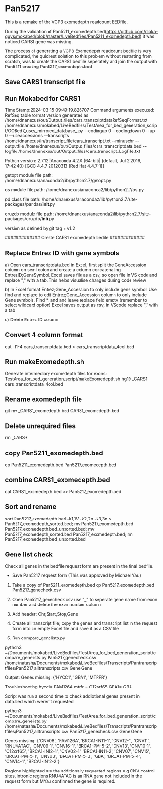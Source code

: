 # Pan5217

This is a remake of the VCP3 exomedepth readcount BEDfile.

During the validation of Pan5211_exomedepth.bed(https://github.com/moka-guys/mokabed/blob/master/LiveBedfiles/Pan5211_exomedepth.bed) it was noticed CARS1 gene was missing.

The process of generating a VCP3 Exomedepth readcount bedfile is very complicated, the quickest solution to this problem without restarting from scratch, was to create the CARS1 bedfile seperately and join the output with Pan5211 creating Pan5217_exomedepth.bed

## Save CARS1 transcript file

## Run Mokabed for CARS1
Time Stamp:2024-03-15 09:49:19.826707
Command arguments executed:
RefSeq table format version generated as /home/dnanexus/out/Output_files/cars_transcriptdataRefSeqFormat.txt
/home/dnanexus/mokabed/LiveBedfiles/TestArea_for_bed_generation_script/OOBed7_uses_mirrored_database_.py --codingup 0 --codingdown 0 --up 0 --useaccessions --transcripts /home/dnanexus/in/transcript_file/cars_transcript.txt --minuschr --outputfile /home/dnanexus/out/Output_files/cars_transcriptdata.bed --logfile /home/dnanexus/out/Output_files/cars_transcript_LogFile.txt 

 Python version: 2.7.12 |Anaconda 4.2.0 (64-bit)| (default, Jul  2 2016, 17:42:40) 
[GCC 4.4.7 20120313 (Red Hat 4.4.7-1)]

 getopt module file path: /home/dnanexus/anaconda2/lib/python2.7/getopt.py

 os module file path: /home/dnanexus/anaconda2/lib/python2.7/os.py

 pd class file path: /home/dnanexus/anaconda2/lib/python2.7/site-packages/pandas/__init__.py

 cruzdb module file path: /home/dnanexus/anaconda2/lib/python2.7/site-packages/cruzdb/__init__.py

version as defined by git tag = v1.2

#############
Create CARS1 exomedepth bedile
#############

## Replace Entrez ID with gene symbols

a) Open cars_transcriptdata.bed in Excel, first split the GeneAccession column on semi colon and create a column concatenating EntrezID;GeneSymbol. Excel saves file as a csv, so open file in VS code and replace "," with a tab. This helps visualise changes during code review

b) In Excel format Entrez;Gene_Accession to only include gene symbol. Use find and replace to edit Entrez;Gene_Accession column to only include Gene symbols. Find *; and and leave replace field empty (remember to select wildcard option) Excel saves output as csv, in VScode replace "," with a tab

c) Delete Entrez ID column

## Convert 4 column format
cut -f1-4 cars_transcriptdata.bed > cars_transcriptdata_4col.bed

## Run makeExomedepth.sh
Generate intermediary exomedepth files for exons:
    TestArea_for_bed_generation_script/makeExomedepth.sh hg19 _CARS1 cars_transcriptdata_4col.bed

## Rename exomedepth file
git mv _CARS1_exomedepth.bed CARS1_exomedepth.bed

## Delete unrequired files
rm _CARS*

## copy Pan5211_exomedepth.bed

cp Pan5211_exomedepth.bed Pan5217_exomedepth.bed

## combine CARS1_exomedepth.bed

cat CARS1_exomedepth.bed >> Pan5217_exomedepth.bed

## Sort and rename
sort Pan5217_exomedepth.bed -k1,1V -k2,2n -k3,3n > Pan5217_exomedepth_sorted.bed; mv Pan5217_exomedepth.bed Pan5217_exomedepth.bed_unsorted.bed; mv Pan5217_exomedepth_sorted.bed Pan5217_exomedepth.bed; rm Pan5217_exomedepth.bed_unsorted.bed

## Gene list check
Check all genes in the bedfile request form are present in the final bedfile.

- Save Pan5217 request form (This was approved by Michael Yau)

1. Take a copy of Pan5211_exomedepth.bed 
    cp Pan5217_exomedepth.bed Pan5217_genecheck.csv

2. Open Pan5217_genecheck.csv use "_" to seperate gene name from exon number and delete the exon number column

3. Add header: Chr,Start,Stop,Gene

4. Create all transcript file; copy the genes and transcript list in the request form into an empty Excel file and save it as a CSV file

5. Run compare_genelists.py

python3 ~/Documents/mokabed/LiveBedfiles/TestArea_for_bed_generation_script/compare_genelists.py Pan5217_genecheck.csv /home/natasha/Documents/mokabed/LiveBedfiles/Transcripts/Pantranscriptfiles/Pan5217_alltranscripts.csv Gene Gene

Output: 
Genes missing:
{'HYCC1', 'GBA1', 'MTRFR'}

Troubleshooting
hycc1= FAM126A 
mtrfr = C12orf65
GBA1= GBA 

Script was run a second time to check addiotional genes present in data.bed which weren't requested

python3 ~/Documents/mokabed/LiveBedfiles/TestArea_for_bed_generation_script/compare_genelists.py /home/natasha/Documents/mokabed/LiveBedfiles/Transcripts/Pantranscriptfiles/Pan5217_alltranscripts.csv Pan5217_genecheck.csv Gene Gene

Genes missing:
{'CNV08', 'FAM126A', 'BRCA1-IN11-1', 'CNV12-1', 'CNV11', 'RNU4ATAC', 'CNV09-1', 'CNV16-1', 'BRCA1-PM-5-2', 'CNV13', 'CNV10-1', 'C12orf65', 'BRCA1-IN12-1', 'CNV02-1', 'BRCA1-IN11-2', 'CNV07', 'CNV15', 'BRCA1-PM-5-1', 'CNV03', 'BRCA1-PM-5-3', 'GBA', 'BRCA1-PM-5-4', 'CNV14-1', 'BRCA1-IN12-2'}

Regions highlighted are the additionally requested regions e.g CNV control sites, intronic regions
RNU4ATAC is an RNA gene not included in the request form but MYau confirmed the gene is required.

